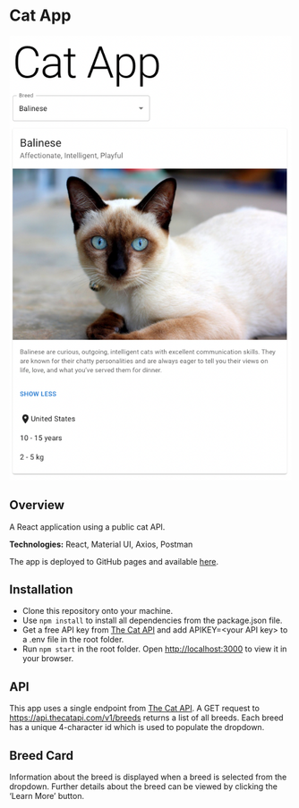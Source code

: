 # Cat App

![screenshot](./screenshot.png)

## Overview

A React application using a public cat API.

**Technologies:** React, Material UI, Axios, Postman

The app is deployed to GitHub pages and available [here](https://eliselarooy.github.io/cat-app/).

## Installation

- Clone this repository onto your machine.
- Use `npm install` to install all dependencies from the package.json file.
- Get a free API key from [The Cat API](https://thecatapi.com/) and add APIKEY=\<your API key\> to a .env file in the root folder.
- Run `npm start` in the root folder. Open [http://localhost:3000](http://localhost:3000) to view it in your browser.

## API

This app uses a single endpoint from [The Cat API](https://thecatapi.com/). A GET request to https://api.thecatapi.com/v1/breeds returns a list of all breeds. Each breed has a unique 4-character id which is used to populate the dropdown.

## Breed Card

Information about the breed is displayed when a breed is selected from the dropdown. Further details about the breed can be viewed by clicking the ‘Learn More’ button.
